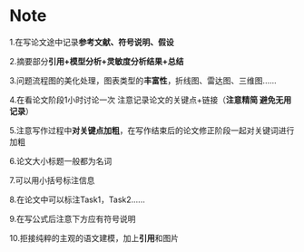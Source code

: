 # Note

1.在写论文途中记录**参考文献、符号说明、假设**

2.摘要部分**引用+模型分析+灵敏度分析结果+总结**

3.问题流程图的美化处理，图表类型的**丰富性**，折线图、雷达图、三维图......

4.在看论文阶段1小时讨论一次 注意记录论文的关键点+链接（**注意精简 避免无用记录**）

5.注意写作过程中**对关键点加粗**，在写作结束后的论文修正阶段一起对关键词进行加粗

6.论文大小标题一般都为名词

7.可以用小括号标注信息

8.在论文中可以标注Task1，Task2......

9.在写公式后注意下方应有符号说明

10.拒接纯粹的主观的语文建模，加上**引用**和图片